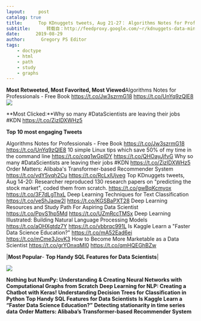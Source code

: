 ```yaml
---
layout:     post
catalog: true
title:      Top KDnuggets tweets, Aug 21-27： Algorithms Notes for Professionals – Free Book
subtitle:      转载自：http://feedproxy.google.com/~r/kdnuggets-data-mining-analytics/~3/oB7CSBMqXA4/top-tweets-aug21-27.html
date:      2019-08-29
author:      Gregory PS Editor
tags:
    - doctype
    - html
    - path
    - study
    - graphs
---
```


**Most Retweeted, Most Favorited, Most Viewed**Algorithms Notes for Professionals - Free Book 
https://t.co/Jw3szrmG18
https://t.co/UnYq9zQIE8
![](https://pbs.twimg.com/media/EC6vNwDWsAEChc_?format=png&name=small)



**Most Clicked:**Why so many #DataScientists are leaving their jobs #KDN 
https://t.co/ZizIDXWHz5


**Top 10 most engaging Tweets**

 Algorithms Notes for Professionals - Free Book 
https://t.co/Jw3szrmG18
https://t.co/UnYq9zQIE8
 10 simple Linux tips which save 50% of my time in the command line 
https://t.co/cqq1wGpIDY
https://t.co/QHOayJjfvG
 Why so many #DataScientists are leaving their jobs #KDN 
https://t.co/ZizIDXWHz5
 Order Matters: Alibaba's Transformer-based Recommender System 
https://t.co/vdY5vqh2Cu
https://t.co/RcLxlUjveg
 Top KDnuggets tweets, Aug 14-20: Researcher reproduced 130 research papers on "predicting the stock market", coded them from scratch. 
https://t.co/gwBqKcmyox
https://t.co/3F7dLgThxL
 Deep Learning Techniques for Text Classification 
https://t.co/veShJaqw2I
https://t.co/KGSBaPXT28
 Deep Learning Resources and Study Path For Aspiring Data Scientist 
https://t.co/PpvS1hp5Md
https://t.co/UZmRccTMSx
 Deep Learning Illustrated: Building Natural Language Processing Models 
https://t.co/aOHXgtdz7Y
https://t.co/vbbrqc991L
 Is Kaggle Learn a "Faster Data Science Education?" 
https://t.co/mA52Ead6ei
https://t.co/mCme3JovK3
 How to Become More Marketable as a Data Scientist 
https://t.co/grYOnxqMI0
https://t.co/qmHQEGhBZw
 




|**Most Popular**- **Top Handy SQL Features for Data Scientists**|

![](http://feedproxy.google.com/wp-content/uploads/sql-small-1.jpg)


**Nothing but NumPy: Understanding & Creating Neural Networks with Computational Graphs from Scratch**
**Deep Learning for NLP: Creating a Chatbot with Keras!**
**Understanding Decision Trees for Classification in Python**
**Top Handy SQL Features for Data Scientists**
**Is Kaggle Learn a “Faster Data Science Education?”**
**Detecting stationarity in time series data**
**Order Matters: Alibaba’s Transformer-based Recommender System**


